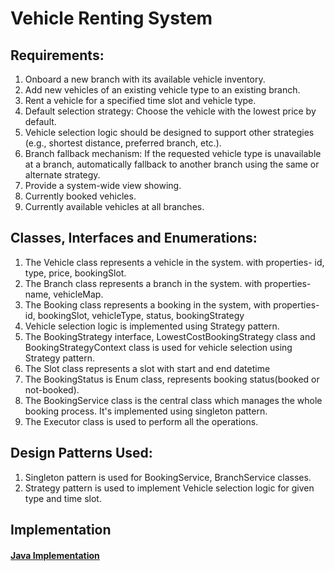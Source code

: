 # Vehicle Renting System

## Requirements:
1. Onboard a new branch with its available vehicle inventory.
2. Add new vehicles of an existing vehicle type to an existing branch.
3. Rent a vehicle for a specified time slot and vehicle type.
4. Default selection strategy: Choose the vehicle with the lowest price by default.
5. Vehicle selection logic should be designed to support other strategies (e.g., shortest distance, preferred branch, etc.).
6. Branch fallback mechanism: If the requested vehicle type is unavailable at a branch, automatically fallback to another branch using the same or alternate strategy.
7. Provide a system-wide view showing.
8. Currently booked vehicles.
9. Currently available vehicles at all branches.

## Classes, Interfaces and Enumerations:
1. The Vehicle class represents a vehicle in the system. with properties- id, type, price, bookingSlot.
2. The Branch class represents a branch in the system. with properties- name, vehicleMap.
3. The Booking class represents a booking in the system, with properties- id, bookingSlot, vehicleType, status, bookingStrategy
4. Vehicle selection logic is implemented using Strategy pattern.
5. The BookingStrategy interface, LowestCostBookingStrategy class and BookingStrategyContext class is used for vehicle selection using Strategy pattern.
6. The Slot class represents a slot with start and end datetime
7. The BookingStatus is Enum class, represents booking status(booked or not-booked).
8. The BookingService class is the central class which manages the whole booking process. It's implemented using singleton pattern.
9. The Executor class is used to perform all the operations.
   
## Design Patterns Used:
1. Singleton pattern is used for BookingService, BranchService classes.
2. Strategy pattern is used to implement Vehicle selection logic for given type and time slot.

## Implementation
#### [Java Implementation](./src/) 

